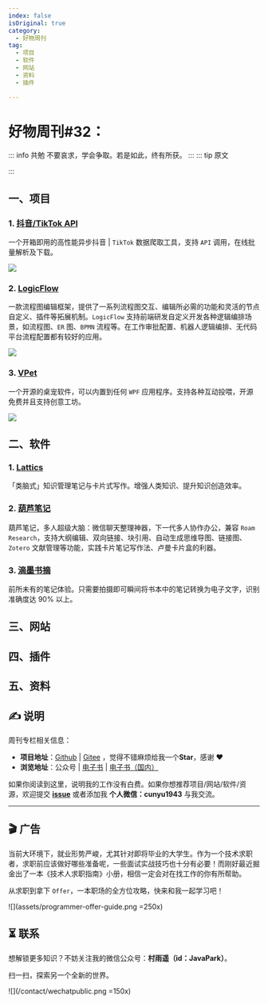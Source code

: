```yaml
---
index: false
isOriginal: true
category:
  - 好物周刊
tag:
  - 项目
  - 软件
  - 网站
  - 资料
  - 插件

---
```


# 好物周刊#32：

::: info 共勉
不要哀求，学会争取。若是如此，终有所获。
:::
::: tip 原文

:::

## 一、项目

### 1. [抖音/TikTok API](https://github.com/Evil0ctal/Douyin_TikTok_Download_API)

一个开箱即用的高性能异步抖音 | `TikTok` 数据爬取工具，支持 `API` 调用，在线批量解析及下载。

![](https://jsd.cdn.zzko.cn/gh/cunyu1943/JavaPark@main/src/weekly/2023/assets/weekly2023-32-1.webp)

### 2. [LogicFlow](https://github.com/didi/LogicFlow)

一款流程图编辑框架，提供了一系列流程图交互、编辑所必需的功能和灵活的节点自定义、插件等拓展机制。`LogicFlow` 支持前端研发自定义开发各种逻辑编排场景，如流程图、`ER` 图、`BPMN` 流程等。在工作审批配置、机器人逻辑编排、无代码平台流程配置都有较好的应用。

![](https://jsd.cdn.zzko.cn/gh/cunyu1943/JavaPark@main/src/weekly/2023/assets/weekly2023-32-2.webp)

### 3. [VPet](https://github.com/LorisYounger/VPet)

一个开源的桌宠软件，可以内置到任何 `WPF` 应用程序。支持各种互动投喂，开源免费并且支持创意工坊。

![](https://jsd.cdn.zzko.cn/gh/cunyu1943/JavaPark@main/src/weekly/2023/assets/weekly2023-32-3.webp)

## 二、软件

### 1. [Lattics](https://lattics.zineapi.com/zh-CN)

「类脑式」知识管理笔记与卡片式写作。增强人类知识、提升知识创造效率。

### 2. [葫芦笔记](https://www.hulunote.com/)

葫芦笔记，多人超级大脑：微信聊天整理神器，下一代多人协作办公，兼容 `Roam Research`，支持大纲编辑、双向链接、块引用、自动生成思维导图、链接图、`Zotero` 文献管理等功能，实践卡片笔记写作法、卢曼卡片盒的利器。

### 3. [滴墨书摘](https://www.shimonote.net/)

前所未有的笔记体验。只需要拍摄即可瞬间将书本中的笔记转换为电子文字，识别准确度达 90% 以上。

## 三、网站

## 四、插件

## 五、资料

## ✍️ 说明

周刊专栏相关信息：

- **项目地址**：[Github](https://github.com/cunyu1943/JavaPark/) | [Gitee](https://gitee.com/cunyu1943/JavaPark/) ，觉得不错麻烦给我一个**Star**，感谢 ❤️
- **浏览地址**：公众号 | [电子书](https://cunyu1943.github.io/) | [电子书（国内）](https://cunyu1943.gitee.io/)

如果你阅读到这里，说明我的工作没有白费。如果你想推荐项目/网站/软件/资源，欢迎提交 **[issue](https://github.com/cunyu1943/JavaPark/issues)** 或者添加我 **个人微信：cunyu1943** 与我交流。

---

## 🎬️ 广告

当前大环境下，就业形势严峻，尤其针对即将毕业的大学生。作为一个技术求职者，求职前应该做好哪些准备呢，一些面试实战技巧也十分有必要！而刚好最近掘金出了一本《技术人求职指南》小册，相信一定会对在找工作的你有所帮助。

从求职到拿下 `Offer`，一本职场的全方位攻略，快来和我一起学习吧！

![](assets/programmer-offer-guide.png =250x)


## ⏳ 联系

想解锁更多知识？不妨关注我的微信公众号：**村雨遥（id：JavaPark）**。

扫一扫，探索另一个全新的世界。

![](/contact/wechatpublic.png =150x)

<Share colorful />